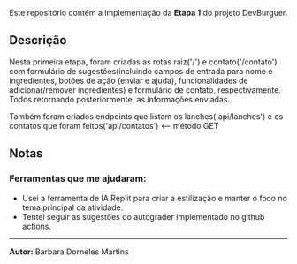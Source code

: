 Este repositório contém a implementação da **Etapa 1** do projeto DevBurguer.

## Descrição

Nesta primeira etapa, foram criadas as rotas raiz('/') e contato('/contato') com formulário de sugestões(incluindo campos de entrada para nome e ingredientes, botões de ação (enviar e ajuda), funcionalidades de adicionar/remover ingredientes) e formulário de contato, respectivamente. Todos retornando posteriormente, as informações enviadas.

Também foram criados endpoints que listam os lanches('api/lanches') e os contatos que foram feitos('api/contatos') <-- método GET


## Notas

### Ferramentas que me ajudaram:
 * Usei a ferramenta de IA Replit para criar a estilização e manter o foco no tema principal da atividade.
 * Tentei seguir as sugestões do autograder implementado no github actions.



---

**Autor:** Barbara Dorneles Martins
